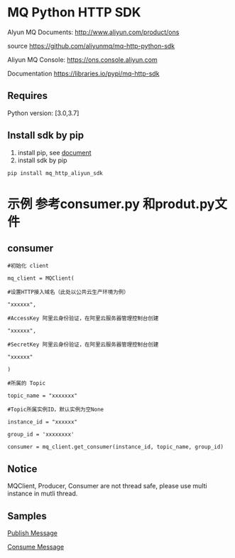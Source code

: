 # MQ Python HTTP SDK  
Alyun MQ Documents: http://www.aliyun.com/product/ons

source https://github.com/aliyunmq/mq-http-python-sdk

Aliyun MQ Console: https://ons.console.aliyun.com

Documentation https://libraries.io/pypi/mq-http-sdk

## Requires

Python version: [3.0,3.7]

## Install sdk by pip

1. install pip, see [document](https://pip.pypa.io/en/stable/installing/)
2. install sdk by pip

```bash
pip install mq_http_aliyun_sdk
```
# 示例 参考consumer.py 和produt.py文件
## consumer
    #初始化 client

    mq_client = MQClient(

    #设置HTTP接入域名（此处以公共云生产环境为例）
    
    "xxxxxx",
    
    #AccessKey 阿里云身份验证，在阿里云服务器管理控制台创建
    
    "xxxxxx",
    
    #SecretKey 阿里云身份验证，在阿里云服务器管理控制台创建
    
    "xxxxxx"
    
    )

    #所属的 Topic

    topic_name = "xxxxxxx"

    #Topic所属实例ID，默认实例为空None

    instance_id = "xxxxxx"

    group_id = 'xxxxxxxx'

    consumer = mq_client.get_consumer(instance_id, topic_name, group_id)


## Notice

MQClient, Producer, Consumer are not thread safe, please use multi instance in mutli thread.

## Samples

[Publish Message](https://github.com/aliyunmq/mq-http-samples/blob/master/python/producer.py)

[Consume Message](https://github.com/aliyunmq/mq-http-samples/blob/master/python/consumer.py)
